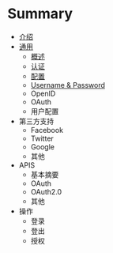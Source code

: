 # Summary

* [介绍](README.md)
* [通用](chapter1.md)
  * [概述](chapter1/gai-shu.md)
  * [认证](chapter1/ren-zheng.md)
  * [配置](chapter1/pei-zhi.md)
  * [Username & Password](chapter1/username-and-password.md)
  * OpenID
  * OAuth
  * 用户配置
* 第三方支持
  * Facebook
  * Twitter
  * Google
  * 其他
* APIS
  * 基本摘要
  * OAuth
  * OAuth2.0
  * 其他
* 操作
  * 登录
  * 登出
  * 授权

